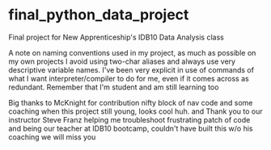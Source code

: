 # final_python_data_project
Final project for New Apprenticeship's IDB10 Data Analysis class

A note on naming conventions used in my project, as much as possible on my own projects I avoid using two-char aliases and always use very descriptive variable names. I've been very explicit in use of commands of what I want interpreter/compiler to do for me, even if it comes across as redundant. Remember that I'm student and am still learning too

Big thanks to McKnight for contribution nifty block of nav code and some coaching when this project still young, looks cool huh. and Thank you to our instructor Steve Franz helping me troubleshoot frustrating patch of code and being our teacher at IDB10 bootcamp, couldn't have built this w/o his coaching we will miss you
